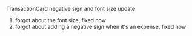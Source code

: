TransactionCard negative sign and font size update
1. forgot about the font size, fixed now
2. forgot about adding a negative sign when it's an expense, fixed now